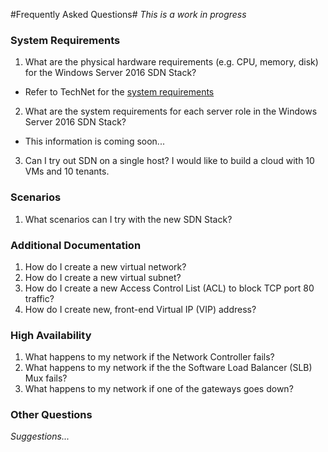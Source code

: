 #Frequently Asked Questions#
*This is a work in progress*

### System Requirements ###
1. What are the physical hardware requirements (e.g. CPU, memory, disk) for the Windows Server 2016 SDN Stack?
  - Refer to TechNet for the [system requirements](https://technet.microsoft.com/en-US/library/mt605207.aspx)
2. What are the system requirements for each server role in the Windows Server 2016 SDN Stack?
  - This information is coming soon... 
3. Can I try out SDN on a single host? I would like to build a cloud with 10 VMs and 10 tenants.


### Scenarios ###
1. What scenarios can I try with the new SDN Stack?


### Additional Documentation ###
1. How do I create a new virtual network?
2. How do I create a new virtual subnet?
3. How do I create a new Access Control List (ACL) to block TCP port 80 traffic?
4. How do I create new, front-end Virtual IP (VIP) address?


### High Availability ###
1. What happens to my network if the Network Controller fails?
2. What happens to my network if the the Software Load Balancer (SLB) Mux fails?
3. What happens to my network if one of the gateways goes down?

### Other Questions ###
*Suggestions...*



